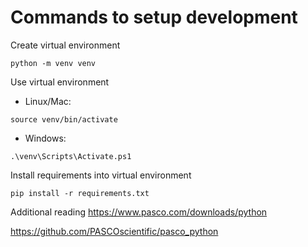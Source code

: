 # Commands to setup development
Create virtual environment
```
python -m venv venv
```

Use virtual environment
* Linux/Mac: 
```
source venv/bin/activate
```
* Windows: 
```
.\venv\Scripts\Activate.ps1
```

Install requirements into virtual environment
```
pip install -r requirements.txt
```

Additional reading
https://www.pasco.com/downloads/python

https://github.com/PASCOscientific/pasco_python
